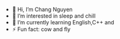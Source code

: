 - 👋 Hi, I’m Chang Nguyen
- 👀 I’m interested in sleep and chill
- 🌱 I’m currently learning English,C++ and 
- ⚡ Fun fact: cow and fly

<!---
chang1014/chang1014 is a ✨ special ✨ repository because its `README.md` (this file) appears on your GitHub profile.
You can click the Preview link to take a look at your changes.
--->
